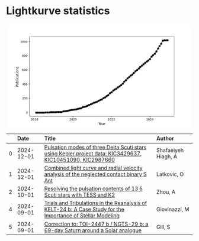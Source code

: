 
<h1>Lightkurve statistics</h1>
  
![publications](lightkurve-publications.png)  
  
|    | Date       | Title                                                                                                                                                                         | Author              |
|---:|:-----------|:------------------------------------------------------------------------------------------------------------------------------------------------------------------------------|:--------------------|
|  0 | 2024-12-01 | [Pulsation modes of three Delta Scuti stars using Kepler project data: KIC3429637, KIC10451090, KIC2987660](https://ui.adsabs.harvard.edu/abs/2024NewA..11302294S/abstract)   | Shafaeiyeh Hiagh, A |
|  1 | 2024-12-01 | [Combined light curve and radial velocity analysis of the neglected contact binary S Ant](https://ui.adsabs.harvard.edu/abs/2024NewA..11302291L/abstract)                     | Latkovic, O         |
|  2 | 2024-10-01 | [Resolving the pulsation contents of 13 δ Scuti stars with TESS and K2](https://ui.adsabs.harvard.edu/abs/2024NewA..11102235Z/abstract)                                       | Zhou, A             |
|  4 | 2024-09-01 | [Trials and Tribulations in the Reanalysis of KELT-24 b: A Case Study for the Importance of Stellar Modeling](https://ui.adsabs.harvard.edu/abs/2024AJ....168..118G/abstract) | Giovinazzi, M       |
|  5 | 2024-09-01 | [Correction to: TOI-2447 b / NGTS-29 b: a 69-day Saturn around a Solar analogue](https://ui.adsabs.harvard.edu/abs/2024MNRAS.533..109G/abstract)                              | Gill, S             |
